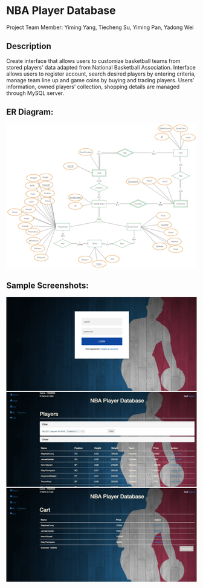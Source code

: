 # NBA Player Database
Project Team Member: Yiming Yang, Tiecheng Su, Yiming Pan, Yadong Wei
## Description
Create interface that allows users to customize basketball teams from stored players’ data adapted from National Basketball Association. Interface allows users to register account, search desired players by entering criteria, manage team line up and game coins by buying and trading players. Users’ information, owned players’ collection, shopping details are managed through MySQL server.

## ER Diagram:
![ER](sample-display/ER-Diagram.jpeg)

## Sample Screenshots:
![Login Page](sample-display/login.png)
![PLayer Cards](sample-display/player-cards.png)
![Shopping Cart](sample-display/cart.png)
